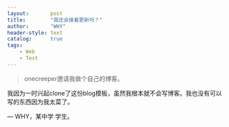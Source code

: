 ```yaml
---
layout:       post
title:        "我还会接着更新吗？"
author:       "WHY"
header-style: text
catalog:      true
tags:
    - Web
    - Test
---
```


> onecreeper邀请我做个自己的博客。

我因为一时兴起clone了这份blog模板，虽然我根本就不会写博客。我也没有可以写的东西因为我太菜了。

— WHY，某中学 学生。

